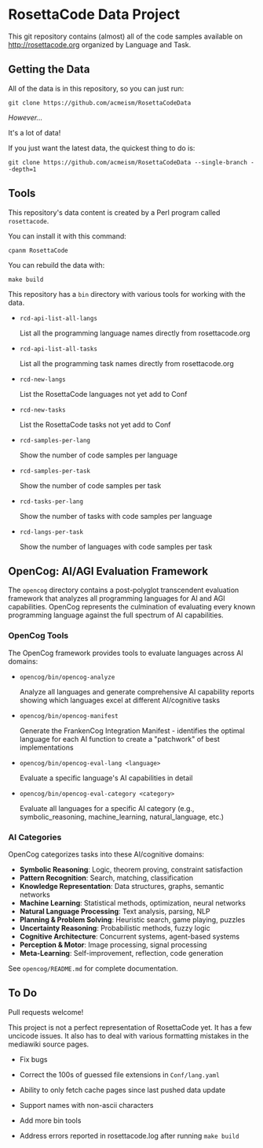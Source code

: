 RosettaCode Data Project
========================

This git repository contains (almost) all of the code samples available on
http://rosettacode.org organized by Language and Task.


## Getting the Data

All of the data is in this repository, so you can just run:

    git clone https://github.com/acmeism/RosettaCodeData

*However...*

It's a lot of data!

If you just want the latest data, the quickest thing to do is:

    git clone https://github.com/acmeism/RosettaCodeData --single-branch --depth=1


## Tools

This repository's data content is created by a Perl program called
`rosettacode`.

You can install it with this command:

    cpanm RosettaCode

You can rebuild the data with:

    make build


This repository has a `bin` directory with various tools for working with the
data.

* `rcd-api-list-all-langs`

    List all the programming language names directly from rosettacode.org

* `rcd-api-list-all-tasks`

    List all the programming task names directly from rosettacode.org

* `rcd-new-langs`

    List the RosettaCode languages not yet add to Conf

* `rcd-new-tasks`

    List the RosettaCode tasks not yet add to Conf

* `rcd-samples-per-lang`

    Show the number of code samples per language

* `rcd-samples-per-task`

    Show the number of code samples per task

* `rcd-tasks-per-lang`

    Show the number of tasks with code samples per language

* `rcd-langs-per-task`

    Show the number of languages with code samples per task


## OpenCog: AI/AGI Evaluation Framework

The `opencog` directory contains a post-polyglot transcendent evaluation framework
that analyzes all programming languages for AI and AGI capabilities. OpenCog
represents the culmination of evaluating every known programming language against
the full spectrum of AI capabilities.

### OpenCog Tools

The OpenCog framework provides tools to evaluate languages across AI domains:

* `opencog/bin/opencog-analyze`

    Analyze all languages and generate comprehensive AI capability reports
    showing which languages excel at different AI/cognitive tasks

* `opencog/bin/opencog-manifest`

    Generate the FrankenCog Integration Manifest - identifies the optimal
    language for each AI function to create a "patchwork" of best implementations

* `opencog/bin/opencog-eval-lang <language>`

    Evaluate a specific language's AI capabilities in detail

* `opencog/bin/opencog-eval-category <category>`

    Evaluate all languages for a specific AI category (e.g., symbolic_reasoning,
    machine_learning, natural_language, etc.)

### AI Categories

OpenCog categorizes tasks into these AI/cognitive domains:

- **Symbolic Reasoning**: Logic, theorem proving, constraint satisfaction
- **Pattern Recognition**: Search, matching, classification
- **Knowledge Representation**: Data structures, graphs, semantic networks
- **Machine Learning**: Statistical methods, optimization, neural networks
- **Natural Language Processing**: Text analysis, parsing, NLP
- **Planning & Problem Solving**: Heuristic search, game playing, puzzles
- **Uncertainty Reasoning**: Probabilistic methods, fuzzy logic
- **Cognitive Architecture**: Concurrent systems, agent-based systems
- **Perception & Motor**: Image processing, signal processing
- **Meta-Learning**: Self-improvement, reflection, code generation

See `opencog/README.md` for complete documentation.


## To Do

Pull requests welcome!

This project is not a perfect representation of RosettaCode yet.
It has a few uncicode issues.
It also has to deal with various formatting mistakes in the mediawiki source
pages.

* Fix bugs

* Correct the 100s of guessed file extensions in `Conf/lang.yaml`

* Ability to only fetch cache pages since last pushed data update

* Support names with non-ascii characters

* Add more bin tools

* Address errors reported in rosettacode.log after running `make build`
